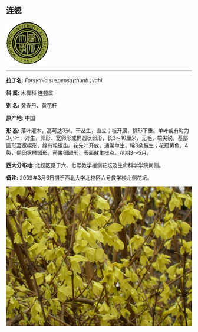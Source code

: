 ## 连翘

![西北大学校园网络植物志](JPG/nwu.gif)

---

**拉丁名:**  _Forsythia suspensa(thunb.)vahl_

**科 属:** 木樨科 连翘属

**别 名:** 黄寿丹、黄花杆

**原产地:** 中国

**形  态:** 落叶灌木，高可达3米。干丛生，直立；枝开展，拱形下垂。单叶或有时为3小叶，对生，卵形、宽卵形或椭圆状卵形，长3～10厘米，无毛，端尖锐，基部圆形至宽楔形，缘有粗锯齿。花先叶开放，通常单生，稀3朵腋生；花冠黄色，4裂，倒卵状椭圆形。蒴果卵圆形，表面散生疣点。花期3～5月。

**西大分布地:** 北校区见于六、七号教学楼侧花坛及生命科学学院南侧。

**备注:** 2009年3月6日摄于西北大学北校区六号教学楼北侧花坛。

![连翘](JPG/连翘.JPG) 


